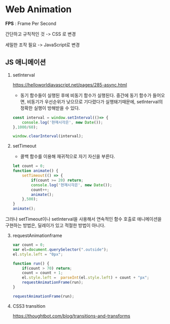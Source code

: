 # Web Animation

**FPS** : Frame Per Second

간단하고 규칙적인 것 -> CSS 로 변경

세밀한 조작 필요 -> JavaScript로 변경

## JS 애니메이션

1. setInterval

   https://helloworldjavascript.net/pages/285-async.html

   - 동기 함수들이 실행된 후에 비동기 함수가 실행된다. 중간에 동기 함수가 들어오면, 비동기가 우선순위가 낮으므로 기다렸다가 실행돼기때문에, setInterval의 정확한 실행이 방해받을 수 있다.

   ```javascript
   const interval = window.setInterval(()=> {
       console.log('현재시각은', new Date());
   },1000/60);
   
   window.clearInterval(interval);
   ```

2. setTimeout

   - 콜백 함수를 이용해 재귀적으로 자기 자신을 부른다. 

   ```javascript
   let count = 0;
   function animate() {   
       setTimeout(() => {
           if(count >= 20) return;
           console.log('현재시각은', new Date());
           count++;
           animate();
       },500);
   }
   animate();
   ```

그러나 setTimeout이나 setInterval을 사용해서 연속적인 함수 호출로 애니메이션을 구현하는 방법은, 딜레이가 있고 적절한 방법이 아니다. 

3. requestAnimationframe

   ```javascript
   var count = 0;
   var el=document.querySelector(".outside");
   el.style.left = "0px";
   
   function run() {
       if(count > 70) return;
       count = count + 1;
       el.style.left =  parseInt(el.style.left) + count + "px";
       requestAnimationFrame(run);
   }
   
   requestAnimationFrame(run);
   ```

4. CSS3 transition

   https://thoughtbot.com/blog/transitions-and-transforms

